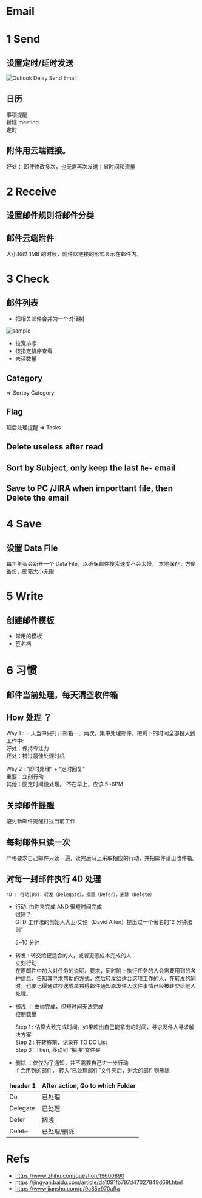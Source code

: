 # Email

# 1 Send

## 设置定时/延时发送

![Outlook Delay Send Email](http://exp-picture.cdn.bcebos.com/2a1ecb460596b814bb5996b043d246fe464e22dc.jpg)

## 日历

事项提醒  
新建 meeting  
定时

## 附件用云端链接。

好处：
即使修改多次，也无需再次发送；省时间和流量

# 2 Receive

## 设置邮件规则将邮件分类

## 邮件云端附件

大小超过 1MB 的时候，附件以链接的形式显示在邮件内。

# 3 Check

## 邮件列表

- 把相关邮件合并为一个对话树

![sample](https://upload-images.jianshu.io/upload_images/619177-4cb4a5a8cef429b2?imageMogr2/auto-orient/strip|imageView2/2/w/372/format/webp)

- 拉宽排序
- 按指定排序查看
- 未读数量

## Category

=> Sortby Category

## Flag

延后处理提醒 => Tasks

## Delete useless after read

## Sort by Subject, only keep the last `Re-` email

## Save to PC /JIRA when importtant file, then Delete the email

# 4 Save

## 设置 Data File

每年年头会新开一个 Data File，以确保邮件搜索速度不会太慢。
本地保存，方便备份，邮箱大小无限

# 5 Write

## 创建邮件模板

- 常用的模板
- 签名档

# 6 习惯

## 邮件当前处理，每天清空收件箱

## How 处理 ？

Way 1 : 一天当中只打开邮箱一、两次，集中处理邮件，把剩下的时间全部投入到工作中:  
 好处：保持专注力  
 坏处：错过最佳处理时机

Way 2 : “即时处理” + “定时回复”  
 重要：立刻行动  
 其他：固定时间段处理。 不在早上，应该 5~6PM

## 关掉邮件提醒

避免新邮件提醒打扰当前工作

## 每封邮件只读一次

严格要求自己邮件只读一遍，读完后马上采取相应的行动，并把邮件请出收件箱。

## 对每一封邮件执行 4D 处理

`4D : 行动(Do)，转发（Delegate），搁置（Defer），删除（Delete）`

- 行动: 由你来完成 AND 很短时间完成  
  很短？  
  GTD 工作法的创始人大卫·艾伦（David Allen）提出过一个著名的“2 分钟法则”

  5~10 分钟

- 转发 : 转交给更适合的人，或者更低成本完成的人  
  立刻行动  
  在原邮件中加入对任务的说明、要求，同时附上执行任务的人会需要用到的各种信息，告知其寻求帮助的方式，然后转发给适合这项工作的人，在转发的同时，也要记得通过抄送或单独得邮件通知原发件人这件事情已经被转交给他人处理。

- 搁浅 ： 由你完成，但短时间无法完成  
  控制数量

  Step 1 : 估算大致完成时间。如果超出自己能拿出的时间，寻求发件人寻求解决方案  
  Step 2 : 在转移前，记录在 TO DO List  
  Step 3 : Then, 移动到 “搁浅”文件夹

- 删除 ：仅仅为了通知，并不需要自己进一步行动  
  If 会用到的邮件， 转入“已处理邮件”文件夹后，剩余的邮件则删除

| header 1 | After action, Go to which Folder |
| -------- | -------------------------------- |
| Do       | 已处理                           |
| Delegate | 已处理                           |
| Defer    | 搁浅                             |
| Delete   | 已处理/删除                      |

# Refs

- https://www.zhihu.com/question/19600890
- https://jingyan.baidu.com/article/da1091fb797d47027849d69f.html
- https://www.jianshu.com/p/9a85e970affa
